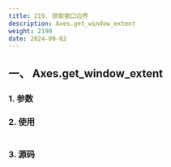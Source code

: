 ```yaml
---
title: 219. 获取窗口边界
description: Axes.get_window_extent
weight: 2190
date: 2024-09-02
---
```

<style>
th, td {
  border: 1px solid rgb(190, 190, 190);
}
</style>


## 一、 Axes.get_window_extent


### 1. 参数




### 2. 使用



```python


```


### 3. 源码
```python

```




